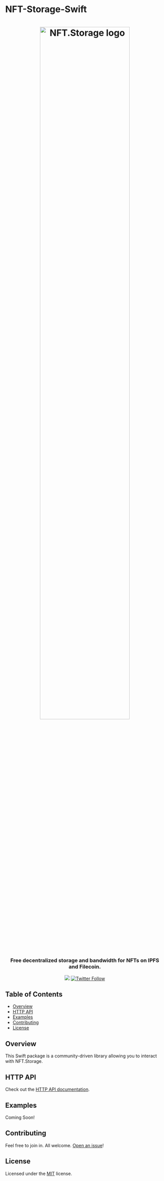 # NFT-Storage-Swift <!-- omit in toc -->

<h1 align="center">
  <a href="https://nft.storage"><img width="75%" src="https://nft.storage/images/logo-nft.storage.svg" alt="NFT.Storage logo" /></a>
</h1>

<h3 align="center">Free decentralized storage and bandwidth for NFTs on IPFS and Filecoin.</h3>

<p align="center">
  <a href="https://discord.com/channels/806902334369824788/831502708082081822"><img src="https://img.shields.io/badge/chat-discord?style=for-the-badge&logo=discord&label=discord&logoColor=ffffff&color=7389D8" /></a>
  <a href="https://twitter.com/nft_storage"><img alt="Twitter Follow" src="https://img.shields.io/twitter/follow/nft_storage?color=00aced&label=twitter&logo=twitter&style=for-the-badge"></a>
</p>

## Table of Contents <!-- omit in toc -->

- [Overview](#overview)
- [HTTP API](#http-api)
- [Examples](#examples)
- [Contributing](#contributing)
- [License](#license)

## Overview

This Swift package is a community-driven library allowing you to interact with NFT.Storage.

## HTTP API

Check out the [HTTP API documentation](https://nft.storage/api-docs).

## Examples

Coming Soon!

## Contributing

Feel free to join in. All welcome. [Open an issue](https://github.com/EurekaDAO/NFT-Storage-Swift/issues)!

## License

Licensed under the [MIT](https://github.com/nftstorage/nft.storage/blob/main/LICENSE.md) license.
